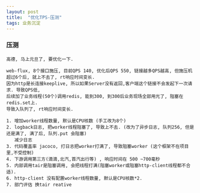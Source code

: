 ```yaml
---
layout: post
title:  "优化TPS-压测"
tags: 业务沉淀
---
```


### 压测
    
    高德, 马上元旦了, 要优化一下. 
    
    web-flux, 8个接口施压, 目前QPS 140, 优化后QPS 550, 链接越多QPS越高, 但施压机超过6个后, 就上不去了, rt响应时间变长. 
    因为http是长连接keeplive, 所以如果Server没有返回,客户端这个链接不会发起下一次请求. 导致QPS低,
    后续加了业务线程(50个)调用redis, 能到300, 到300后业务现场全部用光了, 阻塞在redis.set上. 
    导致入队列了, rt响应时间变长.  
    
    1. 增加worker线程数量, 默认是CPU核数 (手工改为8个)
    2. logback日志, 把worker线程阻塞了, 导致上不去. (改为了异步日志, 队列256, 但是还是满了, 满了后, 队列.put 会阻塞)
       减少日志
    3. 代码覆盖率 jacoco, 打日志把worker打满了, 导致阻塞worker (这个框架不在项目里,不受控制)
    4. 下游调用第三方(滴滴,北汽,首汽出行等) , 响应时间在 500 ~700毫秒
    5. 内部调用tair是阻塞调用, 会把线程打满(阻塞worker或阻塞http-client线程都不合适).
    6. http-client 没有配置worker线程数量, 默认是CPU核数*2. 
    7. 部门评估 换tair reative
    
    
    
